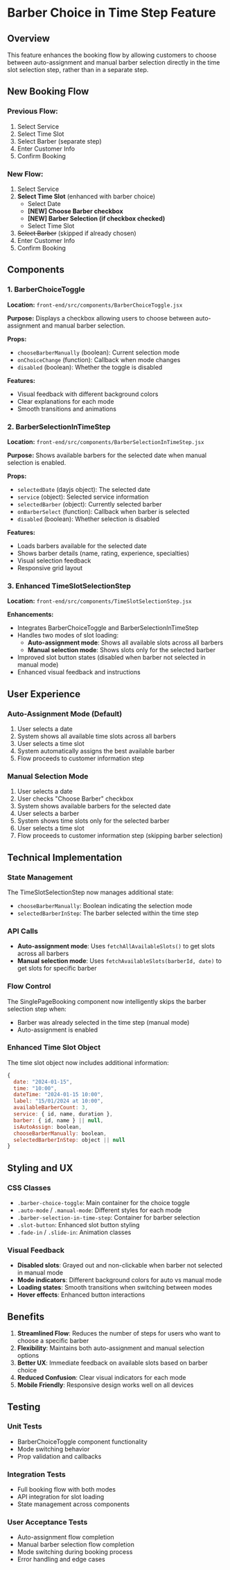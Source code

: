 # Barber Choice in Time Step Feature

## Overview

This feature enhances the booking flow by allowing customers to choose between auto-assignment and manual barber selection directly in the time slot selection step, rather than in a separate step.

## New Booking Flow

### Previous Flow:
1. Select Service
2. Select Time Slot
3. Select Barber (separate step)
4. Enter Customer Info
5. Confirm Booking

### New Flow:
1. Select Service
2. **Select Time Slot** (enhanced with barber choice)
   - Select Date
   - **[NEW] Choose Barber checkbox**
   - **[NEW] Barber Selection (if checkbox checked)**
   - Select Time Slot
3. ~~Select Barber~~ (skipped if already chosen)
4. Enter Customer Info
5. Confirm Booking

## Components

### 1. BarberChoiceToggle
**Location:** `front-end/src/components/BarberChoiceToggle.jsx`

**Purpose:** Displays a checkbox allowing users to choose between auto-assignment and manual barber selection.

**Props:**
- `chooseBarberManually` (boolean): Current selection mode
- `onChoiceChange` (function): Callback when mode changes
- `disabled` (boolean): Whether the toggle is disabled

**Features:**
- Visual feedback with different background colors
- Clear explanations for each mode
- Smooth transitions and animations

### 2. BarberSelectionInTimeStep
**Location:** `front-end/src/components/BarberSelectionInTimeStep.jsx`

**Purpose:** Shows available barbers for the selected date when manual selection is enabled.

**Props:**
- `selectedDate` (dayjs object): The selected date
- `service` (object): Selected service information
- `selectedBarber` (object): Currently selected barber
- `onBarberSelect` (function): Callback when barber is selected
- `disabled` (boolean): Whether selection is disabled

**Features:**
- Loads barbers available for the selected date
- Shows barber details (name, rating, experience, specialties)
- Visual selection feedback
- Responsive grid layout

### 3. Enhanced TimeSlotSelectionStep
**Location:** `front-end/src/components/TimeSlotSelectionStep.jsx`

**Enhancements:**
- Integrates BarberChoiceToggle and BarberSelectionInTimeStep
- Handles two modes of slot loading:
  - **Auto-assignment mode**: Shows all available slots across all barbers
  - **Manual selection mode**: Shows slots only for the selected barber
- Improved slot button states (disabled when barber not selected in manual mode)
- Enhanced visual feedback and instructions

## User Experience

### Auto-Assignment Mode (Default)
1. User selects a date
2. System shows all available time slots across all barbers
3. User selects a time slot
4. System automatically assigns the best available barber
5. Flow proceeds to customer information step

### Manual Selection Mode
1. User selects a date
2. User checks "Choose Barber" checkbox
3. System shows available barbers for the selected date
4. User selects a barber
5. System shows time slots only for the selected barber
6. User selects a time slot
7. Flow proceeds to customer information step (skipping barber selection)

## Technical Implementation

### State Management
The TimeSlotSelectionStep now manages additional state:
- `chooseBarberManually`: Boolean indicating the selection mode
- `selectedBarberInStep`: The barber selected within the time step

### API Calls
- **Auto-assignment mode**: Uses `fetchAllAvailableSlots()` to get slots across all barbers
- **Manual selection mode**: Uses `fetchAvailableSlots(barberId, date)` to get slots for specific barber

### Flow Control
The SinglePageBooking component now intelligently skips the barber selection step when:
- Barber was already selected in the time step (manual mode)
- Auto-assignment is enabled

### Enhanced Time Slot Object
The time slot object now includes additional information:
```javascript
{
  date: "2024-01-15",
  time: "10:00",
  dateTime: "2024-01-15 10:00",
  label: "15/01/2024 at 10:00",
  availableBarberCount: 3,
  service: { id, name, duration },
  barber: { id, name } || null,
  isAutoAssign: boolean,
  chooseBarberManually: boolean,
  selectedBarberInStep: object || null
}
```

## Styling and UX

### CSS Classes
- `.barber-choice-toggle`: Main container for the choice toggle
- `.auto-mode` / `.manual-mode`: Different styles for each mode
- `.barber-selection-in-time-step`: Container for barber selection
- `.slot-button`: Enhanced slot button styling
- `.fade-in` / `.slide-in`: Animation classes

### Visual Feedback
- **Disabled slots**: Grayed out and non-clickable when barber not selected in manual mode
- **Mode indicators**: Different background colors for auto vs manual mode
- **Loading states**: Smooth transitions when switching between modes
- **Hover effects**: Enhanced button interactions

## Benefits

1. **Streamlined Flow**: Reduces the number of steps for users who want to choose a specific barber
2. **Flexibility**: Maintains both auto-assignment and manual selection options
3. **Better UX**: Immediate feedback on available slots based on barber choice
4. **Reduced Confusion**: Clear visual indicators for each mode
5. **Mobile Friendly**: Responsive design works well on all devices

## Testing

### Unit Tests
- BarberChoiceToggle component functionality
- Mode switching behavior
- Prop validation and callbacks

### Integration Tests
- Full booking flow with both modes
- API integration for slot loading
- State management across components

### User Acceptance Tests
- Auto-assignment flow completion
- Manual barber selection flow completion
- Mode switching during booking process
- Error handling and edge cases
